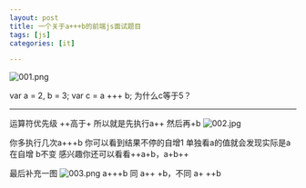 ```yaml
---
layout: post
title: 一个关于a+++b的前端js面试题目
tags: [js]
categories: [it]

---
```


![001.png](http://img.6h5.cn/xindot-blog/2018/04/04/a+++b/59074-6a893a3d15edccc1.png)

var a = 2, b = 3;
var c = a +++ b;
为什么c等于5？

---

运算符优先级 ++高于+
所以就是先执行a++  然后再+b
![002.jpg](http://img.6h5.cn/xindot-blog/2018/04/04/a+++b/59074-4f6587063ba9aee7.jpg)

你多执行几次a+++b 你可以看到结果不停的自增1 单独看a的值就会发现实际是a在自增 b不变
感兴趣你还可以看看++a+b，a+b++

最后补充一图
![003.png](http://img.6h5.cn/xindot-blog/2018/04/04/a+++b/59074-a31f7c5dbcd8c75a.png)
a+++b 同 a++ +b，不同 a+ ++b

